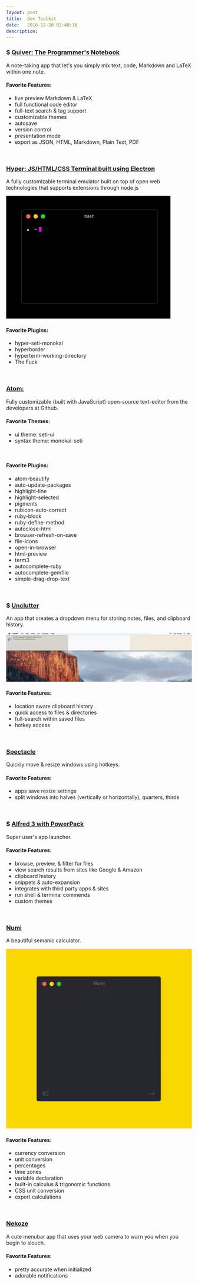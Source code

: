 ```yaml
---
layout: post
title:  Dev Toolkit
date:   2016-12-20 02:40:16
description:
---
```


### $ [Quiver: The Programmer's Notebook](http://happenapps.com/#quiver)
A note-taking app that let's you simply mix text, code, Markdown and LaTeX within one note.



#### Favorite Features:
* live preview Markdown & LaTeX
* full functional code editor
* full-text search & tag support
* customizable themes
* autosave
* version control
* presentation mode
* export as JSON, HTML, Markdown, Plain Text, PDF

<br>

### [Hyper: JS/HTML/CSS Terminal built using Electron](https://hyper.is)
A fully customizable terminal emulator built on top of open web technologies that supports extensions through node.js

<img class="post_img" src="/img/hyperyellow.gif">

#### Favorite Plugins:
* hyper-seti-monokai
* hyperborder
* hyperterm-working-directory
* The Fuck

<br>

### [Atom:](https://atom.io/)
Fully customizable (built with JavaScript) open-source text-editor from the developers at Github.

#### Favorite Themes:
* ui theme: seti-ui
* syntax theme: monokai-seti

<br>

#### Favorite Plugins:
* atom-beautify
* auto-update-packages
* highlight-line
* highlight-selected
* pigments
* rubicon-auto-correct
* ruby-block
* ruby-define-method
* autoclose-html
* browser-refresh-on-save
* file-icons
* open-in-browser
* html-preview
* term3
* autocomplete-ruby
* autocomplete-gemfile
* simple-drag-drop-text

<br>

### $ [Unclutter](https://unclutterapp.com/)
An app that creates a dropdown menu for storing notes, files, and clipboard history.

<img class="post_img" src="/img/unclutter.gif">

#### Favorite Features:
* location aware clipboard history
* quick access to files & directories
* full-search within saved files
* hotkey access

<br>

### [Spectacle](https://www.spectacleapp.com/)
Quickly move & resize windows using hotkeys.

#### Favorite Features:
* apps save resize settings
* split windows into halves (vertically or horizontally), quarters, thirds

<br>

### $ [Alfred 3 with PowerPack](https://www.alfredapp.com/)
Super user's app launcher.

#### Favorite Features:
* browse, preview, & filter for files
* view search results from sites like Google & Amazon
* clipboard history
* snippets & auto-expansion
* integrates with third party apps & sites
* run shell & terminal commends
* custom themes

<br>

### [Numi](https://numi.io/)
A beautiful semanic calculator.

<img class="post_img" src="/img/numi.gif">

#### Favorite Features:
* currency conversion
* unit conversion
* percentages
* time zones
* variable declaration
* built-in calculus & trigonomic functions
* CSS unit conversion
* export calculations

<br>

### [Nekoze](http://questbe.at/nekoze/)
A cute menubar app that uses your web camera to warn you when you begin to slouch.

#### Favorite Features:
* pretty accurate when initialized
* adorable notifications
